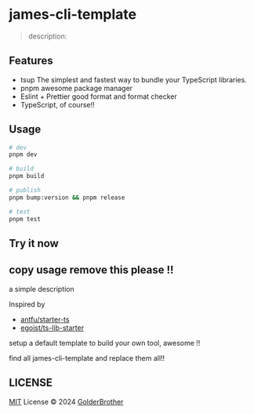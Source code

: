 # james-cli-template

> description:

## Features

- tsup The simplest and fastest way to bundle your TypeScript libraries.
- pnpm awesome package manager
- Eslint + Prettier good format and format checker
- TypeScript, of course!!

## Usage

```bash
# dev
pnpm dev

# build
pnpm build

# publish
pnpm bump:version && pnpm release

# test
pnpm test

```

## Try it now

## copy usage remove this please !!

a simple description

Inspired by

- [antfu/starter-ts](https://github.com/antfu/starter-ts)
- [egoist/ts-lib-starter](https://github.com/egoist/ts-lib-starter)

setup a default template to build your own tool, awesome !!

find all james-cli-template and replace them all!!

## LICENSE

[MIT](./LICENSE) License © 2024 [GolderBrother](https://github.com/GolderBrother)
